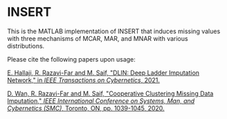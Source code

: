 # INSERT

This is the MATLAB implementation of INSERT that induces missing values with three mechanisms of MCAR, MAR, and MNAR with various distributions.

Please cite the following papers upon usage:

[E. Hallaji, R. Razavi-Far and M. Saif, "DLIN: Deep Ladder Imputation Network," in *IEEE Transactions on Cybernetics*, 2021.](https://doi.org/10.1109/TCYB.2021.3054878)

[D. Wan, R. Razavi-Far and M. Saif, "Cooperative Clustering Missing Data Imputation," *IEEE International Conference on Systems, Man, and Cybernetics (SMC)*, Toronto, ON, pp. 1039-1045, 2020.](https://ieeexplore.ieee.org/abstract/document/9283484)
